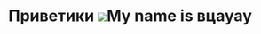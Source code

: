 # Приветики ![](https://user-images.githubusercontent.com/18350557/176309783-0785949b-9127-417c-8b55-ab5a4333674e.gif)My name is вцауау

<!--
**ifaqer/ifaqer** is a ✨ _special_ ✨ repository because its `README.md` (this file) appears on your GitHub profile.

Here are some ideas to get you started:

- 🔭 I’m currently working on ...
- 🌱 I’m currently learning ...
- 👯 I’m looking to collaborate on ...
- 🤔 I’m looking for help with ...
- 💬 Ask me about ...
- 📫 How to reach me: ...
- 😄 Pronouns: ...
- ⚡ Fun fact: ...
-->
